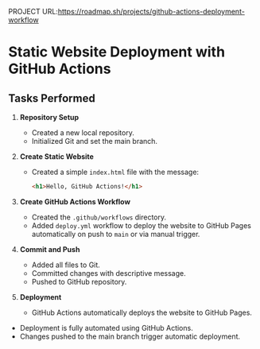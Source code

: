PROJECT URL:https://roadmap.sh/projects/github-actions-deployment-workflow

# Static Website Deployment with GitHub Actions

## Tasks Performed

1. **Repository Setup**
   - Created a new local repository.
   - Initialized Git and set the main branch.

2. **Create Static Website**
   - Created a simple `index.html` file with the message:
     ```html
     <h1>Hello, GitHub Actions!</h1>
     ```

3. **Create GitHub Actions Workflow**
   - Created the `.github/workflows` directory.
   - Added `deploy.yml` workflow to deploy the website to GitHub Pages automatically on push to `main` or via manual trigger.

5. **Commit and Push**
   - Added all files to Git.
   - Committed changes with descriptive message.
   - Pushed to GitHub repository.

6. **Deployment**
   - GitHub Actions automatically deploys the website to GitHub Pages.

- Deployment is fully automated using GitHub Actions.
- Changes pushed to the main branch trigger automatic deployment.
